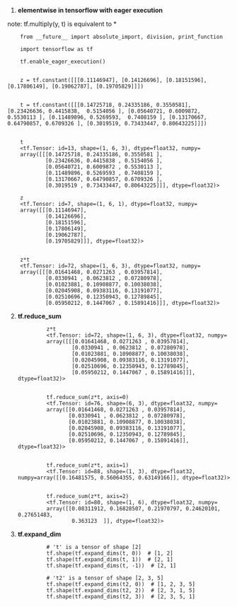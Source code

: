 1. **elementwise in tensorflow with eager execution**

note: tf.multiply(y, t) is equivalent to *

        from __future__ import absolute_import, division, print_function

        import tensorflow as tf

        tf.enable_eager_execution()


        z = tf.constant([[[0.11146947], [0.14126696], [0.18151596], [0.17806149], [0.19062787], [0.19705829]]])


        t = tf.constant([[[0.14725718, 0.24335186, 0.3550581], [0.23426636, 0.4415838,  0.5154056 ], [0.05640721, 0.6009872, 0.5530113 ], [0.11489896, 0.5269593,  0.7408159 ], [0.13170667, 0.64790857, 0.6709326 ], [0.3019519, 0.73433447, 0.80643225]]])


        t
        <tf.Tensor: id=13, shape=(1, 6, 3), dtype=float32, numpy=
        array([[[0.14725718, 0.24335186, 0.3550581 ],
                [0.23426636, 0.4415838 , 0.5154056 ],
                [0.05640721, 0.6009872 , 0.5530113 ],
                [0.11489896, 0.5269593 , 0.7408159 ],
                [0.13170667, 0.64790857, 0.6709326 ],
                [0.3019519 , 0.73433447, 0.80643225]]], dtype=float32)>

        z
        <tf.Tensor: id=7, shape=(1, 6, 1), dtype=float32, numpy=
        array([[[0.11146947],
                [0.14126696],
                [0.18151596],
                [0.17806149],
                [0.19062787],
                [0.19705829]]], dtype=float32)>


        z*t
        <tf.Tensor: id=72, shape=(1, 6, 3), dtype=float32, numpy=
        array([[[0.01641468, 0.0271263 , 0.03957814],
                [0.0330941 , 0.0623812 , 0.07280978],
                [0.01023881, 0.10908877, 0.10038038],
                [0.02045908, 0.09383116, 0.13191077],
                [0.02510696, 0.12350943, 0.12789845],
                [0.05950212, 0.1447067 , 0.15891416]]], dtype=float32)>

2. **tf.reduce_sum**

                z*t
                <tf.Tensor: id=72, shape=(1, 6, 3), dtype=float32, numpy=
                array([[[0.01641468, 0.0271263 , 0.03957814],
                        [0.0330941 , 0.0623812 , 0.07280978],
                        [0.01023881, 0.10908877, 0.10038038],
                        [0.02045908, 0.09383116, 0.13191077],
                        [0.02510696, 0.12350943, 0.12789845],
                        [0.05950212, 0.1447067 , 0.15891416]]], dtype=float32)>
        

                tf.reduce_sum(z*t, axis=0)
                <tf.Tensor: id=76, shape=(6, 3), dtype=float32, numpy=
                array([[0.01641468, 0.0271263 , 0.03957814],
                       [0.0330941 , 0.0623812 , 0.07280978],
                       [0.01023881, 0.10908877, 0.10038038],
                       [0.02045908, 0.09383116, 0.13191077],
                       [0.02510696, 0.12350943, 0.12789845],
                       [0.05950212, 0.1447067 , 0.15891416]], dtype=float32)>


                tf.reduce_sum(z*t, axis=1)
                <tf.Tensor: id=88, shape=(1, 3), dtype=float32, numpy=array([[0.16481575, 0.56064355, 0.63149166]], dtype=float32)>


                tf.reduce_sum(z*t, axis=2)
                <tf.Tensor: id=80, shape=(1, 6), dtype=float32, numpy=
                array([[0.08311912, 0.16828507, 0.21970797, 0.24620101, 0.27651483,
                        0.363123  ]], dtype=float32)>


3. **tf.expand_dim**

                # 't' is a tensor of shape [2]
                tf.shape(tf.expand_dims(t, 0))  # [1, 2]
                tf.shape(tf.expand_dims(t, 1))  # [2, 1]
                tf.shape(tf.expand_dims(t, -1))  # [2, 1]

                # 't2' is a tensor of shape [2, 3, 5]
                tf.shape(tf.expand_dims(t2, 0))  # [1, 2, 3, 5]
                tf.shape(tf.expand_dims(t2, 2))  # [2, 3, 1, 5]
                tf.shape(tf.expand_dims(t2, 3))  # [2, 3, 5, 1]

